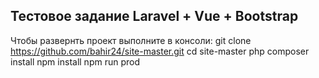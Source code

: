 ## Тестовое задание Laravel + Vue + Bootstrap

Чтобы развернть проект выполните в консоли:
git clone https://github.com/bahir24/site-master.git
cd site-master
php composer install
npm install
npm run prod